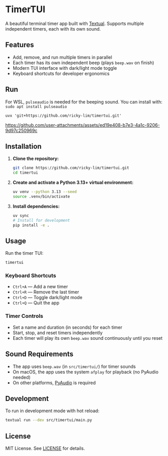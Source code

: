 # TimerTUI

A beautiful terminal timer app built with [Textual](https://www.textualize.io/). Supports multiple independent timers, each with its own sound.

## Features

- Add, remove, and run multiple timers in parallel
- Each timer has its own independent beep (plays `beep.wav` on finish)
- Modern TUI interface with dark/light mode toggle
- Keyboard shortcuts for developer ergonomics

## Run 

For WSL, `pulseaudio` is needed for the beeping sound. 
You can install with: `sudo apt install pulseaudio`

```
uvx 'git+https://github.com/ricky-lim/timertui.git'
```

https://github.com/user-attachments/assets/ed19e408-b7e3-4a1c-9206-9d97c250969c


## Installation

1. **Clone the repository:**
	```sh
	git clone https://github.com/ricky-lim/timertui.git
	cd timertui
	```
2. **Create and activate a Python 3.13+ virtual environment:**
	```sh
    uv venv --python 3.13 --seed
	source .venv/bin/activate
	```
3. **Install dependencies:**
	```sh
    uv sync
    # Install for development
	pip install -e .
	```

## Usage

Run the timer TUI:

```sh
timertui
```

### Keyboard Shortcuts

- `Ctrl+A` — Add a new timer
- `Ctrl+R` — Remove the last timer
- `Ctrl+D` — Toggle dark/light mode
- `Ctrl+Q` — Quit the app

### Timer Controls

- Set a name and duration (in seconds) for each timer
- Start, stop, and reset timers independently
- Each timer will play its own `beep.wav` sound continuously until you reset

## Sound Requirements

- The app uses `beep.wav` (in `src/timertui/`) for timer sounds
- On macOS, the app uses the system `afplay` for playback (no PyAudio needed)
- On other platforms, [PyAudio](https://people.csail.mit.edu/hubert/pyaudio/) is required

## Development

To run in development mode with hot reload:

```sh
textual run --dev src/timertui/main.py
```

## License

MIT License. See [LICENSE](LICENSE) for details.
